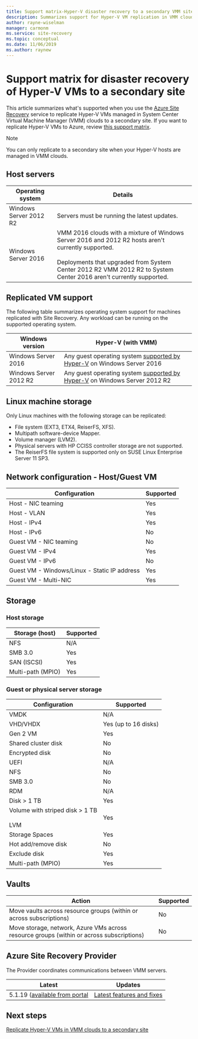 ```yaml
---
title: Support matrix-Hyper-V disaster recovery to a secondary VMM site with Azure Site Recovery
description: Summarizes support for Hyper-V VM replication in VMM clouds to a secondary site with Azure Site Recovery.
author: rayne-wiselman
manager: carmonm
ms.service: site-recovery
ms.topic: conceptual
ms.date: 11/06/2019
ms.author: raynew
---
```


# Support matrix for disaster recovery of Hyper-V VMs to a secondary site

This article summarizes what's supported when you use the [Azure Site Recovery](site-recovery-overview.md) service to replicate Hyper-V VMs managed in System Center Virtual Machine Manager (VMM) clouds to a secondary site. If you want to replicate Hyper-V VMs to Azure, review [this support matrix](hyper-v-azure-support-matrix.md).

> [!NOTE]
> You can only replicate to a secondary site when your Hyper-V hosts are managed in VMM clouds.


## Host servers

**Operating system** | **Details**
--- | ---
Windows Server 2012 R2 | Servers must be running the latest updates.
Windows Server 2016 |  VMM 2016 clouds with a mixture of Windows Server 2016 and 2012 R2 hosts aren't currently supported.<br/><br/> Deployments that upgraded from System Center 2012 R2 VMM 2012 R2 to System Center 2016 aren't currently supported.


## Replicated VM support

The following table summarizes operating system support for machines replicated with Site Recovery. Any workload can be running on the supported operating system.

**Windows version** | **Hyper-V (with VMM)**
--- | ---
Windows Server 2016 | Any guest operating system [supported by Hyper-V](/windows-server/virtualization/hyper-v/Supported-Windows-guest-operating-systems-for-Hyper-V-on-Windows) on Windows Server 2016 
Windows Server 2012 R2 | Any guest operating system [supported by Hyper-V](/previous-versions/windows/it-pro/windows-server-2012-R2-and-2012/dn792027%28v%3dws.11%29) on Windows Server 2012 R2

## Linux machine storage

Only Linux machines with the following storage can be replicated:

- File system (EXT3, ETX4, ReiserFS, XFS).
- Multipath software-device Mapper.
- Volume manager (LVM2).
- Physical servers with HP CCISS controller storage are not supported.
- The ReiserFS file system is supported only on SUSE Linux Enterprise Server 11 SP3.

## Network configuration - Host/Guest VM

**Configuration** | **Supported**  
--- | --- 
Host - NIC teaming | Yes 
Host - VLAN | Yes 
Host - IPv4 | Yes 
Host - IPv6 | No 
Guest VM - NIC teaming | No
Guest VM - IPv4 | Yes
Guest VM - IPv6 | No
Guest VM - Windows/Linux - Static IP address | Yes
Guest VM - Multi-NIC | Yes


## Storage

### Host storage

**Storage (host)** | **Supported**
--- | --- 
NFS | N/A
SMB 3.0 |  Yes
SAN (ISCSI) | Yes
Multi-path (MPIO) | Yes

### Guest or physical server storage

**Configuration** | **Supported**
--- | --- | 
VMDK |  N/A
VHD/VHDX | Yes (up to 16 disks)
Gen 2 VM | Yes
Shared cluster disk | No
Encrypted disk | No
UEFI| N/A
NFS | No
SMB 3.0 | No
RDM | N/A
Disk > 1 TB | Yes
Volume with striped disk > 1 TB<br/><br/> LVM | Yes
Storage Spaces | Yes
Hot add/remove disk | No
Exclude disk | Yes
Multi-path (MPIO) | Yes

## Vaults

**Action** | **Supported**
--- | --- 
Move vaults across resource groups (within or across subscriptions) |  No
Move storage, network, Azure VMs across resource groups (within or across subscriptions) | No

## Azure Site Recovery Provider

The Provider coordinates communications between VMM servers. 

**Latest** | **Updates**
--- | --- 
5.1.19 ([available from portal](https://aka.ms/downloaddra) | [Latest features and fixes](https://support.microsoft.com/kb/3155002)



## Next steps

[Replicate Hyper-V VMs in VMM clouds to a secondary site](./hyper-v-vmm-disaster-recovery.md)
